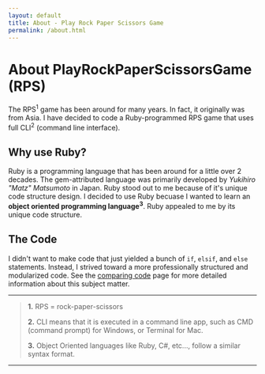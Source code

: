 ```yaml
---
layout: default
title: About - Play Rock Paper Scissors Game
permalink: /about.html
---
```


# About PlayRockPaperScissorsGame (RPS)

The RPS<sup>1</sup> game has been around for many years. In fact, it originally was from Asia. 
I have decided to code a Ruby-programmed RPS game that uses full CLI<sup>2</sup> (command line interface).

## Why use Ruby?

Ruby is a programming language that has been around for a little over 2 decades. The gem-attributed language was primarily developed by *Yukihiro "Matz" Matsumoto* in Japan. Ruby stood out to me because of it's unique code structure design. I decided to use Ruby becuase I wanted to learn an **object oriented programming language<sup>3</sup>**. Ruby appealed to me by its unique code structure. 

## The Code

I didn't want to make code that just yielded a bunch of `if`, `elsif`, and `else` statements. Instead, I strived toward a more professionally structured and modularized code. See the [comparing code](Comparing_Code) page for more detailed information about this subject matter.

________

> **1.** RPS = rock-paper-scissors
> 
> **2.** CLI means that it is executed in a command line app, such as CMD (command prompt) for Windows, or Terminal for Mac.
> 
> **3.** Object Oriented languages like Ruby, C#, etc..., follow a similar syntax format. 

________
